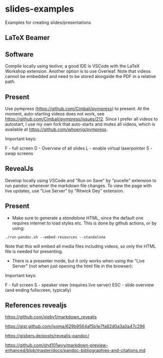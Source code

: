 # slides-examples
Examples for creating slides/presentations

## LaTeX Beamer

## Software

Compile locally using texlive; a good IDE is VSCode with the LaTeX Workshop extension. Another option is to use Overleaf.
Note that videos cannot be embedded and need to be stored alongside the PDF in a relative path.

## Present

Use pympress (https://github.com/Cimbali/pympress) to present. At the moment, auto-starting videos does not work, see https://github.com/Cimbali/pympress/issues/212. Since I prefer all videos to autostart, I use my own fork that auto-starts and mutes all videos, which is available at https://github.com/whoenig/pympress.

Important keys:

F - full screen
D - Overview of all slides
L - enable virtual laserpointer
S - swap screens

## RevealJs

Develop locally using VSCode and "Run on Save" by "pucelle" extension to run pandoc whenever the markdown file changes. To view the page with live updates, use "Live Server" by "Ritwick Dey" extension.

## Present

* Make sure to generate a *standalone* HTML, since the default one requires internet to load styles etc. This is done by github actions, or by using:

```
./run-pandoc.sh --embed-resources --standalone
```

Note that this will embed all media files including videos, so only the HTML file is needed for presenting.

* There is a presenter mode, but it only works when using the "Live Server" (not when just opening the html file in the browser):

Important keys:

F - full screen
S - speaker view (requires live server)
ESC - slide overview (and ending fullscreen, typically)

## References revealjs

https://github.com/xieby1/markdown_revealjs

https://gist.github.com/jsoma/629b9564af5b1e7fa62d0a3a0a47c296

https://gisbers.de/posts/revealjs-pandoc/

https://github.com/shd101wyy/markdown-preview-enhanced/blob/master/docs/pandoc-bibliographies-and-citations.md